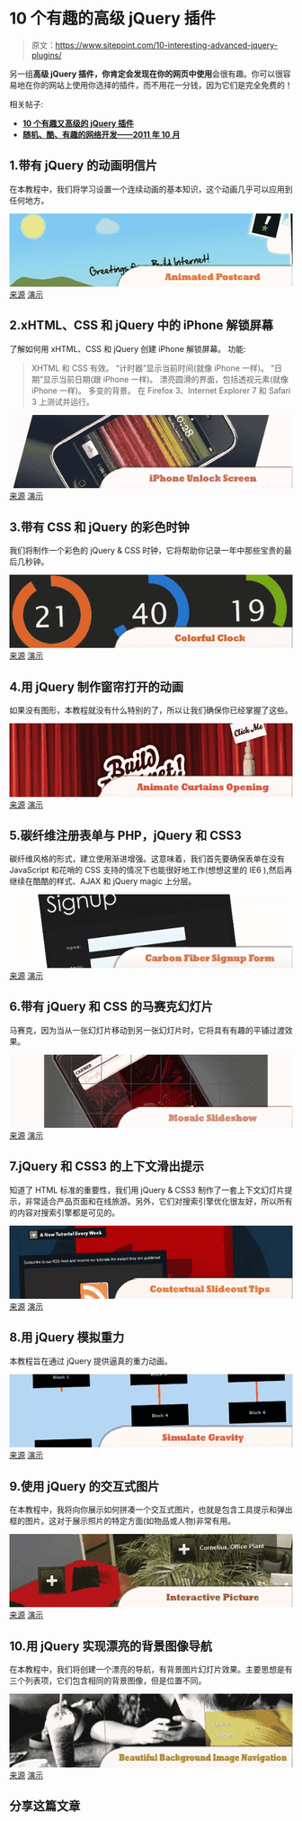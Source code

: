 # 10 个有趣的高级 jQuery 插件

> 原文：<https://www.sitepoint.com/10-interesting-advanced-jquery-plugins/>

另一组**高级 jQuery 插件，你肯定会发现在你的网页中使用**会很有趣。你可以很容易地在你的网站上使用你选择的插件，而不用花一分钱，因为它们是完全免费的！

相关帖子:

*   [**10 个有趣又高级的 jQuery 插件**](http://www.jquery4u.com/news/interesting-jquery-facts-stats/)
*   [**随机、酷、有趣的网络开发——2011 年 10 月**](http://www.jquery4u.com/random/october-2011/)

## 1.带有 jQuery 的动画明信片

在本教程中，我们将学习设置一个连续动画的基本知识，这个动画几乎可以应用到任何地方。

 [![Animated Postcard with jQuery](img/c87c3fbd1ffd441ffc32c276561b9462.png)](http://buildinternet.com/2009/08/crafting-an-animated-postcard-with-jquery/) 
[来源](http://buildinternet.com/2009/08/crafting-an-animated-postcard-with-jquery/)
[演示](https://buildinternet.s3.amazonaws.com/live-tutorials/postcard/index.html)

## 2.xHTML、CSS 和 jQuery 中的 iPhone 解锁屏幕

了解如何用 xHTML、CSS 和 jQuery 创建 iPhone 解锁屏幕。
功能:
> XHTML 和 CSS 有效。
>“计时器”显示当前时间(就像 iPhone 一样)。
>“日期”显示当前日期(跟 iPhone 一样)。
>漂亮圆滑的界面，包括透视元素(就像 iPhone 一样)。
>多变的背景。
>在 Firefox 3、Internet Explorer 7 和 Safari 3 上测试并运行。

 [![The iPhone unlock screen in xHTML, CSS and jQuery](img/4c9ffc590f5fbd9eb25b25a196782c60.png)](http://www.marcofolio.net/webdesign/the_iphone_unlock_screen_in_xhtml_css_and_jquery.html) 
[来源](http://www.marcofolio.net/webdesign/the_iphone_unlock_screen_in_xhtml_css_and_jquery.html)
[演示](http://demo.marcofolio.net/iphone_unlock/index.html)

## 3.带有 CSS 和 jQuery 的彩色时钟

我们将制作一个彩色的 jQuery & CSS 时钟，它将帮助你记录一年中那些宝贵的最后几秒钟。

 [![Colorful Clock with CSS & jQuery](img/94bdd21d532d1d175b2b9d17ed5e5c2e.png)](http://tutorialzine.com/2009/12/colorful-clock-jquery-css/) 
[来源](http://tutorialzine.com/2009/12/colorful-clock-jquery-css/)
[演示](http://demo.tutorialzine.com/2009/12/colorful-clock-jquery-css/demo.html)

## 4.用 jQuery 制作窗帘打开的动画

如果没有图形，本教程就没有什么特别的了，所以让我们确保你已经掌握了这些。

 [![Animate Curtains Opening with jQuery](img/65de68ed7001820c2b0aa3e47bee8946.png)](http://buildinternet.com/2009/07/animate-curtains-opening-with-jquery/) 
[来源](http://buildinternet.com/2009/07/animate-curtains-opening-with-jquery/)
[演示](http://buildinternet.com/live/curtains/)

## 5.碳纤维注册表单与 PHP，jQuery 和 CSS3

碳纤维风格的形式，建立使用渐进增强。这意味着，我们首先要确保表单在没有 JavaScript 和花哨的 CSS 支持的情况下也能很好地工作(想想这里的 IE6 ),然后再继续在酷酷的样式、AJAX 和 jQuery magic 上分层。

 [![Carbon Fiber Signup Form with PHP, jQuery and CSS3](img/d765f737ecfe58cce8d1b6b19cba099b.png)](http://tutorialzine.com/2010/04/carbon-signup-form/) 
[来源](http://tutorialzine.com/2010/04/carbon-signup-form/)
[演示](http://demo.tutorialzine.com/2010/04/carbon-signup-form/demo.html)

## 6.带有 jQuery 和 CSS 的马赛克幻灯片

马赛克，因为当从一张幻灯片移动到另一张幻灯片时，它将具有有趣的平铺过渡效果。

 [![Mosaic Slideshow with jQuery & CSS](img/bcf71aedfb93173e0acdc5a4bddda10f.png)](http://tutorialzine.com/2010/03/mosaic-slideshow-jquery-css/) 
[来源](http://tutorialzine.com/2010/03/mosaic-slideshow-jquery-css/)
[演示](http://demo.tutorialzine.com/2010/03/mosaic-slideshow-jquery-css/demo.html)

## 7.jQuery 和 CSS3 的上下文滑出提示

知道了 HTML 标准的重要性，我们用 jQuery & CSS3 制作了一套上下文幻灯片提示，非常适合产品页面和在线旅游。另外，它们对搜索引擎优化很友好，所以所有的内容对搜索引擎都是可见的。

 [![Contextual Slideout Tips With jQuery & CSS3](img/11269e2a490b01918dd14d7c5c22a42d.png)](http://tutorialzine.com/2010/04/slideout-context-tips-jquery-css3/) 
[来源](http://tutorialzine.com/2010/04/slideout-context-tips-jquery-css3/)
[演示](http://demo.tutorialzine.com/2010/04/slideout-context-tips-jquery-css3/demo.html)

## 8.用 jQuery 模拟重力

本教程旨在通过 jQuery 提供逼真的重力动画。

 [![Simulate Gravity with jQuery](img/38e3330e8d6efef491552708c6386f20.png)](http://blog.themeforest.net/tutorials/simulate-gravity-with-jquery/) 
[来源](http://blog.themeforest.net/tutorials/simulate-gravity-with-jquery/)
[演示](http://themeforest.s3.amazonaws.com/74_jquery/jquerygravitysource/index.html)

## 9.使用 jQuery 的交互式图片

在本教程中，我将向你展示如何拼凑一个交互式图片，也就是包含工具提示和弹出框的图片。这对于展示照片的特定方面(如物品或人物)非常有用。

 [![Interactive Picture with jQuery](img/b1da0e05514f17cc8343af1a02ed613c.png)](http://buildinternet.com/2009/11/making-an-interactive-picture-with-jquery/) 
[来源](http://buildinternet.com/2009/11/making-an-interactive-picture-with-jquery/)
[演示](http://static.buildinternet.com/live-tutorials/interactive-picture/index.html)

## 10.用 jQuery 实现漂亮的背景图像导航

在本教程中，我们将创建一个漂亮的导航，有背景图片幻灯片效果。主要思想是有三个列表项，它们包含相同的背景图像，但是位置不同。

 [![Beautiful Background Image Navigation with jQuery](img/8b893dbbf744de128b64b7e4aa0749a0.png)](http://tympanus.net/codrops/2010/05/05/beautiful-background-image-navigation-with-jquery/) 
[来源](http://tympanus.net/codrops/2010/05/05/beautiful-background-image-navigation-with-jquery/)
[演示](http://tympanus.net/Tutorials/BeautifulBackgroundImageNavigation/)

## 分享这篇文章